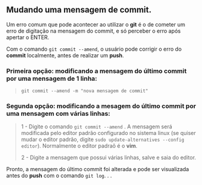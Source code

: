 Mudando uma mensagem de **commit**.
---  

Um erro comum que pode acontecer ao utilizar o **git** é o de cometer um erro de digitação na mensagem do commit, e só perceber o erro após apertar o ENTER.  

Com o comando `git commit --amend`, o usuário pode corrigir o erro do **commit** localmente, antes de realizar um **push**.

### Primeira opção: modificando a mensagem do último commit por uma mensagem de 1 linha:
>
> `git commit --amend -m "nova mensagem de commit"`
> 

### Segunda opção: modificando a mesagem do último commit por uma mensagem com várias linhas:

>  1 - Digite o comando `git commit --amend` . A mensagem será modificada pelo editor padrão configurado no sistema linux (se quiser mudar o editor padrão, digite `sudo update-alternatives --config editor`). Normalmente o editor padraõ é o **vim**.
>  
>  2 - Digite a mensagem que possui várias linhas, salve e saia do editor.
>
> 

Pronto, a mensagem do último commit foi alterada e pode ser visualizada antes do **push** com o comando `git log`.
.
.

